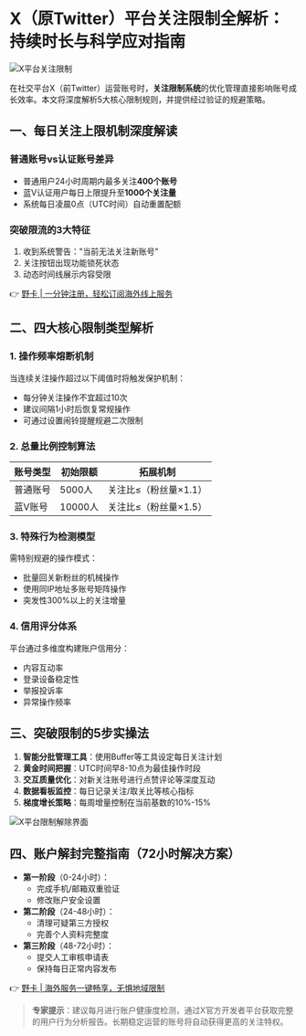# X（原Twitter）平台关注限制全解析：持续时长与科学应对指南

![X平台关注限制](https://bbtdd.com/wp-content/uploads/img/143995084633.webp)

在社交平台X（前Twitter）运营账号时，**关注限制系统**的优化管理直接影响账号成长效率。本文将深度解析5大核心限制规则，并提供经过验证的规避策略。

## 一、每日关注上限机制深度解读
### 普通账号vs认证账号差异
- 普通用户24小时周期内最多关注**400个账号**
- 蓝V认证用户每日上限提升至**1000个关注量**
- 系统每日凌晨0点（UTC时间）自动重置配额

### 突破限流的3大特征
1. 收到系统警告："当前无法关注新账号"
2. 关注按钮出现功能锁死状态
3. 动态时间线展示内容受限

👉 [野卡 | 一分钟注册，轻松订阅海外线上服务](https://bbtdd.com/yeka)

## 二、四大核心限制类型解析
### 1. 操作频率熔断机制
当连续关注操作超过以下阈值时将触发保护机制：
- 每分钟关注操作不宜超过10次
- 建议间隔1小时后恢复常规操作
- 可通过设置闹铃提醒规避二次限制

### 2. 总量比例控制算法
| 账号类型    | 初始限额 | 拓展机制               |
|-------------|----------|------------------------|
| 普通账号    | 5000人   | 关注比≤（粉丝量×1.1）  |
| 蓝V账号     | 10000人  | 关注比≤（粉丝量×1.5）  |

### 3. 特殊行为检测模型
需特别规避的操作模式：
- 批量回关新粉丝的机械操作
- 使用同IP地址多账号矩阵操作
- 突发性300%以上的关注增量

### 4. 信用评分体系
平台通过多维度构建账户信用分：
- 内容互动率
- 登录设备稳定性
- 举报投诉率
- 异常操作频率

## 三、突破限制的5步实操法
1. **智能分批管理工具**：使用Buffer等工具设定每日关注计划
2. **黄金时间把握**：UTC时间早8-10点为最佳操作时段
3. **交互质量优化**：对新关注账号进行点赞评论等深度互动
4. **数据看板监控**：每日记录关注/取关比等核心指标
5. **梯度增长策略**：每周增量控制在当前基数的10%-15%

![X平台限制解除界面](https://bbtdd.com/wp-content/uploads/img/79271831410680.webp)

## 四、账户解封完整指南（72小时解决方案）
- **第一阶段**（0-24小时）：
  - 完成手机/邮箱双重验证
  - 修改账户安全设置
- **第二阶段**（24-48小时）：
  - 清理可疑第三方授权
  - 完善个人资料完整度
- **第三阶段**（48-72小时）：
  - 提交人工审核申请表
  - 保持每日正常内容发布

👉 [野卡 | 海外服务一键畅享，无惧地域限制](https://bbtdd.com/yeka)

> **专家提示**：建议每月进行账户健康度检测，通过X官方开发者平台获取完整的用户行为分析报告。长期稳定运营的账号将自动获得更高的关注特权。